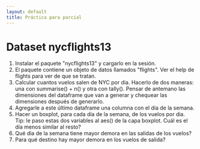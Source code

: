 ```yaml
--- 
layout: default 
title: Práctica para parcial
--- 
```



# Dataset nycflights13

1.  Instalar el paquete "nycflights13" y cargarlo en la sesión.
2.  El paquete contiene un objeto de datos llamados "flights". Ver el help de flights para ver de que se tratan.
3.  Calcular cuantos vuelos salen de NYC por dia. Hacerlo de dos maneras: una con summarise() + n() y
    otra con tally(). Pensar de antemano las dimensiones del dataframe que van a generar y chequear
    las dimensiones después de generarlo.
4.  Agregarle a este último dataframe una columna con el día de la semana.
5.  Hacer un boxplot, para cada día de la semana, de los vuelos por dia. Tip: le paso estas dos
    variables al aes() de la capa boxplot. Cuál es el día menos similar al resto?
6.  Qué dia de la semana tiene mayor demora en las salidas de los vuelos?
7.  Para qué destino hay mayor demora en los vuelos de salida?

